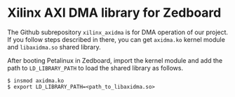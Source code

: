 # Xilinx AXI DMA library for Zedboard

The Github subrepository `xilinx_axidma` is for DMA operation of our project.
If you follow steps described in there, you can get `axidma.ko` kernel module and `libaxidma.so` shared library.

After booting Petalinux in Zedboard, import the kernel module and add the path to `LD_LIBRARY_PATH` to load the shared library as follows.
```
$ insmod axidma.ko
$ export LD_LIBRARY_PATH=<path_to_libaxidma.so>
```